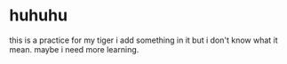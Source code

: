 # huhuhu
this is a practice for my tiger
i add something in it but i don't know what it mean. maybe i need more learning.
